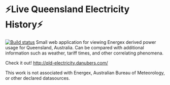 # ⚡Live Queensland Electricity History⚡
[![Build status](https://ci.appveyor.com/api/projects/status/qs170yuf07g2k42l?svg=true)](https://ci.appveyor.com/project/DanubeRS/qld-electricity)
Small web application for viewing Energex derived power usage for Queensland, Australia. Can be compared with additional information such as weather, tariff times, and other correlating phenomena.

Check it out!
http://qld-electricity.danubers.com/

This work is not associated with Energex, Australian Bureau of Meteorology, or other declared datasources.
